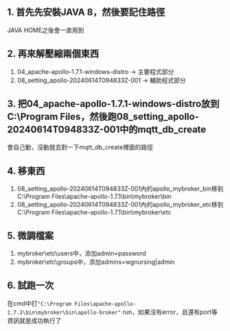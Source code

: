 ##  1. 首先先安裝JAVA 8，然後要記住路徑
JAVA HOME之後會一直用到

## 2. 再來解壓縮兩個東西 
1. 04_apache-apollo-1.7.1-windows-distro -> 主要程式部分
2. 08_setting_apollo-20240614T094833Z-001 -> 輔助程式部分

## 3. 把04_apache-apollo-1.7.1-windows-distro放到C:\Program Files，然後跑08_setting_apollo-20240614T094833Z-001中的mqtt_db_create
會自己動，沒動就去對一下mqtt_db_create裡面的路徑

## 4. 移東西
1. 08_setting_apollo-20240614T094833Z-001內的apollo_mybroker_bin移到C:\Program Files\apache-apollo-1.7.1\bin\mybroker\bin
2. 08_setting_apollo-20240614T094833Z-001內的apollo_mybroker_etc移到C:\Program Files\apache-apollo-1.7.1\bin\mybroker\etc

## 5. 微調檔案
1. mybroker\etc\users中，添加admin=password
2. mybroker\etc\groups中，添加admins=wgnursing|admin

## 6. 試跑一次
在cmd中打`"C:\Program Files\apache-apollo-1.7.1\bin\mybroker\bin\apollo-broker"` run，如果沒有error，且還有port等資訊就是成功執行了